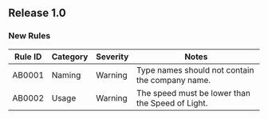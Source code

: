 ## Release 1.0

### New Rules

Rule ID | Category | Severity | Notes
---------|----------|----------|--------------------------------------------------
 AB0001  | Naming   | Warning  | Type names should not contain the company name.  
 AB0002  | Usage    | Warning  | The speed must be lower than the Speed of Light. 